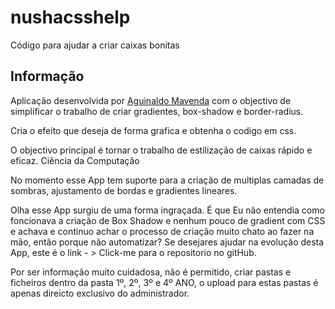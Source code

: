 # nushacsshelp
Código para ajudar a criar caixas bonitas
## Informação
Aplicação desenvolvida por [Aguinaldo Mavenda](http://www.mavendeveloper.my-style.in) com o objectivo de simplificar o trabalho de criar gradientes, box-shadow e border-radius.

 Cria o efeito que deseja de forma grafica e obtenha o codigo em css.

 O objectivo principal é tornar o trabalho de estilização de caixas rápido e eficaz. Ciência da Computação

 No momento esse App tem suporte para a criação de multiplas camadas de sombras, ajustamento de bordas e gradientes lineares.

 Olha esse App surgiu de uma forma ingraçada. É que Eu não entendia como foncionava a criação de Box Shadow e nenhum pouco de gradient com CSS e achava e continuo achar o processo de criação muito chato ao fazer na mão, então porque não automatizar? Se desejares ajudar na evolução desta App, este é o link - > Click-me para o repositorio no gitHub.

 Por ser informação muito cuidadosa, não é permitido, criar pastas e ficheiros dentro da pasta 1º, 2º, 3º e 4º ANO, o upload para estas pastas é apenas direicto exclusivo do administrador.

